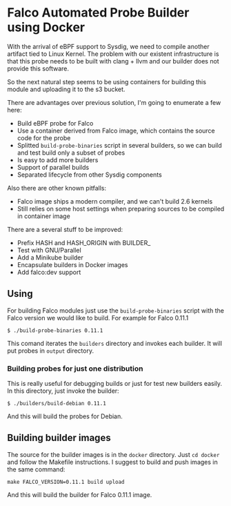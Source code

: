 # Falco Automated Probe Builder using Docker

With the arrival of eBPF support to Sysdig, we need to compile another artifact
tied to Linux Kernel. The problem with our existent infrastructure is that this
probe needs to be built with clang + llvm and our builder does not provide this
software.

So the next natural step seems to be using containers for building this module
and uploading it to the s3 bucket.

There are advantages over previous solution, I'm  going to enumerate a few here:

* Build eBPF probe for Falco
* Use a container derived from Falco image, which contains the source code for
  the probe
* Splitted `build-probe-binaries` script in several builders, so we can build
  and test build only a subset of probes
* Is easy to add more builders
* Support of parallel builds
* Separated lifecycle from other Sysdig components

Also there are other known pitfalls:

* Falco image ships a modern compiler, and we can't build 2.6 kernels
* Still relies on some host settings when preparing sources to be compiled in
  container image

There are a several stuff to be improved:

* Prefix HASH and HASH_ORIGIN with BUILDER\_
* Test with GNU/Parallel
* Add a Minikube builder
* Encapsulate builders in Docker images
* Add falco:dev support

## Using

For building Falco modules just use the `build-probe-binaries` script with the
Falco version we would like to build. For example for Falco 0.11.1

```
$ ./build-probe-binaries 0.11.1
```

This comand iterates the `builders` directory and invokes each builder. It will
put probes in `output` directory.

### Building probes for just one distribution

This is really useful for debugging builds or just for test new builders easily.
In this directory, just invoke the builder:

```
$ ./builders/build-debian 0.11.1
```

And this will build the probes for Debian.

## Building builder images

The source for the builder images is in the `docker` directory. Just `cd docker`
and follow the Makefile instructions. I suggest to build and push images in the
same command:

```
make FALCO_VERSION=0.11.1 build upload
```

And this will build the builder for Falco 0.11.1 image.
